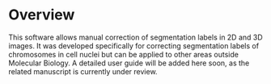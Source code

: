 ﻿# Overview
This software allows manual correction of segmentation labels in 2D and 3D images. It was developed specifically for correcting segmentation labels of chromosomes in cell nuclei but can be applied to other areas outside Molecular Biology. 
A detailed user guide will be added here soon, as the related manuscript is currently under review.


